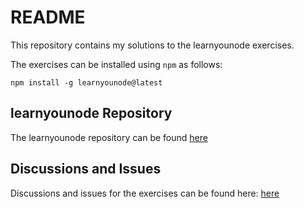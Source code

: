 # README #

This repository contains my solutions to the learnyounode exercises.

The exercises can be installed using `npm` as follows:

```
npm install -g learnyounode@latest
```

## learnyounode Repository ##

The learnyounode repository can be found [here](https://github.com/rvagg/learnyounode)

## Discussions and Issues ##

Discussions and issues for the exercises can be found here: [here](https://github.com/nodeschool/discussions)
